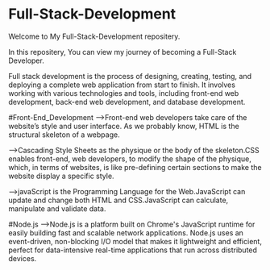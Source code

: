 # Full-Stack-Development
Welcome to My Full-Stack-Development repositery.

In this repositery, You can view my journey of becoming a Full-Stack Developer.

Full stack development is the process of designing, creating, testing, and deploying a complete web application from start to finish. It involves working with various technologies and tools, including front-end web development, back-end web development, and database development.

#Front-End_Development
-->Front-end web developers take care of the website’s style and user interface. As we probably know, HTML is the structural skeleton of a webpage.

-->Cascading Style Sheets as the physique or the body of the skeleton.CSS enables front-end, web developers, to modify the shape of the physique, which, in terms of websites, is like pre-defining certain sections to make the website display a specific style. 

-->javaScript is the Programming Language for the Web.JavaScript can update and change both HTML and CSS.JavaScript can calculate, manipulate and validate data.

#Node.js
-->Node.js is a platform built on Chrome's JavaScript runtime for easily building fast and scalable network applications. Node.js uses an event-driven, non-blocking I/O model that makes it lightweight and efficient, perfect for data-intensive real-time applications that run across distributed devices.
